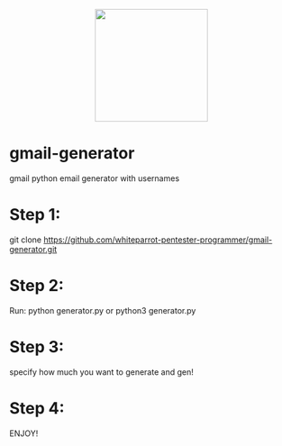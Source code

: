 <p align="center">
  <a href="https://github.com/whiteparrot-pentester-programmer/gmail-generator">
    <img src="https://github.com/whiteparrot-pentester-programmer/gmail-generator/blob/main/logo.png?raw=true" width="200" height="200"/>
  </a>
</p>

# gmail-generator
gmail python email generator with usernames

# Step 1: 

git clone https://github.com/whiteparrot-pentester-programmer/gmail-generator.git

# Step 2: 

Run: python generator.py or
     python3 generator.py 

# Step 3: 

specify how much you want to generate and gen!

# Step 4: 

ENJOY!
